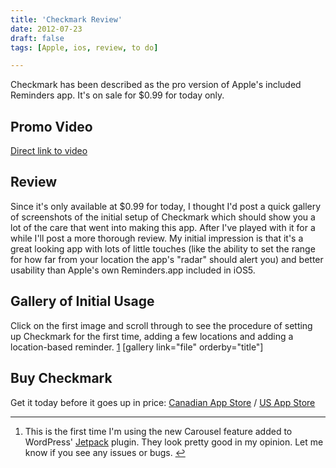 ```yaml
---
title: 'Checkmark Review'
date: 2012-07-23
draft: false
tags: [Apple, ios, review, to do]

---
```


Checkmark has been described as the pro version of Apple's included Reminders app. It's on sale for $0.99 for today only.

Promo Video
-----------

[Direct link to video](https://vimeo.com/44479512)

Review
------

Since it's only available at $0.99 for today, I thought I'd post a quick gallery of screenshots of the initial setup of Checkmark which should show you a lot of the care that went into making this app. After I've played with it for a while I'll post a more thorough review. My initial impression is that it's a great looking app with lots of little touches (like the ability to set the range for how far from your location the app's "radar" should alert you) and better usability than Apple's own Reminders.app included in iOS5.

Gallery of Initial Usage
------------------------

Click on the first image and scroll through to see the procedure of setting up Checkmark for the first time, adding a few locations and adding a location-based reminder. [1](#fn-20578:1) \[gallery link="file" orderby="title"\]

Buy Checkmark
-------------

Get it today before it goes up in price: [Canadian App Store](http://click.linksynergy.com/fs-bin/stat?id=6PFrOqNV4B8&offerid=146261&type=3&subid=0&tmpid=1826&RD_PARM1=http%253A%252F%252Fitunes.apple.com%252Fca%252Fapp%252Fcheckmark%252Fid524873453%253Fmt%253D8%2526uo%253D4%2526partnerId%253D30) / [US App Store](http://click.linksynergy.com/fs-bin/stat?id=6PFrOqNV4B8&offerid=146261&type=3&subid=0&tmpid=1826&RD_PARM1=http%253A%252F%252Fitunes.apple.com%252Fus%252Fapp%252Fcheckmark%252Fid524873453%253Fmt%253D8%2526uo%253D4%2526partnerId%253D30)

* * *

1.  This is the first time I'm using the new Carousel feature added to WordPress' [Jetpack](http://jetpack.me/) plugin. They look pretty good in my opinion. Let me know if you see any issues or bugs. [↩](#fnref-20578:1)